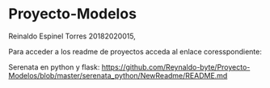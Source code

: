 # Proyecto-Modelos
Reinaldo Espinel Torres 20182020015,

Para acceder a los readme de proyectos acceda al enlace coresspondiente:

Serenata en python y flask:
https://github.com/Reynaldo-byte/Proyecto-Modelos/blob/master/serenata_python/NewReadme/README.md
